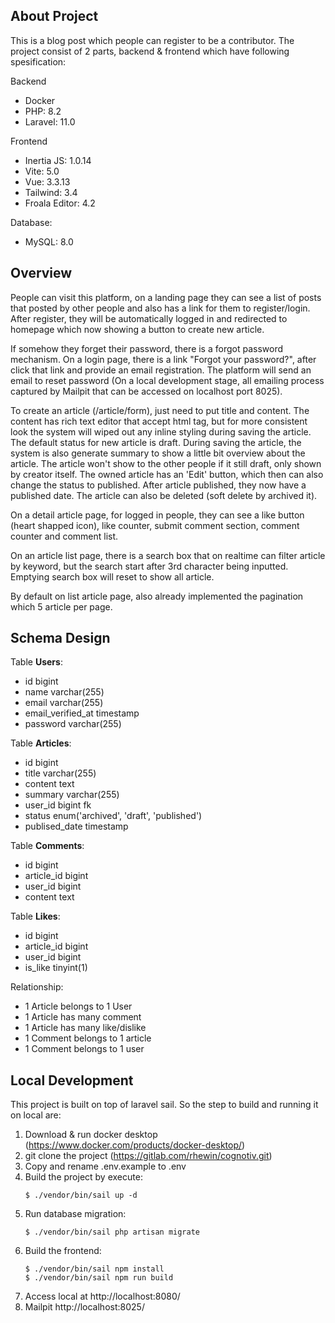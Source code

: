 ## About Project

This is a blog post which people can register to be a contributor. The project consist of 2 parts, backend & frontend which have following spesification:

Backend
- Docker
- PHP: 8.2
- Laravel: 11.0

Frontend
- Inertia JS: 1.0.14
- Vite: 5.0
- Vue: 3.3.13
- Tailwind: 3.4
- Froala Editor: 4.2

Database: 
- MySQL: 8.0


## Overview

People can visit this platform, on a landing page they can see a list of posts that posted by other people and also has a link for them to register/login. After register, they will be automatically logged in and redirected to homepage which now showing a button to create new article. 

If somehow they forget their password, there is a forgot password mechanism. On a login page, there is a link "Forgot your password?", after click that link and provide an email registration. The platform will send an email to reset password (On a local development stage, all emailing process captured by Mailpit that can be accessed on localhost port 8025).

To create an article (/article/form), just need to put title and content. The content has rich text editor that accept html tag, but for more consistent look the system will wiped out any inline styling during saving the article. The default status for new article is draft. During saving the article, the system is also generate summary to show a little bit overview about the article.
The article won't show to the other people if it still draft, only shown by creator itself. The owned article has an 'Edit' button, which then can also change the status to published. After article published, they now have a published date. The article can also be deleted (soft delete by archived it). 

On a detail article page, for logged in people, they can see a like button (heart shapped icon), like counter, submit comment section, comment counter and comment list.

On an article list page, there is a search box that on realtime can filter article by keyword, but the search start after 3rd character being inputted. Emptying search box will reset to show all article.

By default on list article page, also already implemented the pagination which 5 article per page.


## Schema Design

Table **Users**:
- id bigint
- name varchar(255)
- email varchar(255)
- email_verified_at timestamp
- password varchar(255)


Table **Articles**:
- id bigint
- title varchar(255)
- content text
- summary varchar(255)
- user_id bigint fk
- status enum('archived', 'draft', 'published')
- publised_date timestamp

Table **Comments**:
- id bigint
- article_id bigint
- user_id bigint
- content text

Table **Likes**:
- id bigint
- article_id bigint
- user_id bigint
- is_like tinyint(1)

Relationship:
- 1 Article belongs to 1 User
- 1 Article has many comment
- 1 Article has many like/dislike
- 1 Comment belongs to 1 article
- 1 Comment belongs to 1 user


## Local Development
This project is built on top of laravel sail. So the step to build and running it on local are:
1. Download & run docker desktop (https://www.docker.com/products/docker-desktop/)
2. git clone the project (https://gitlab.com/rhewin/cognotiv.git)
3. Copy and rename .env.example to .env
4. Build the project by execute: 
    ```
    $ ./vendor/bin/sail up -d
    ```
5. Run database migration: 
    ```
    $ ./vendor/bin/sail php artisan migrate
    ```
6. Build the frontend:
    ```
    $ ./vendor/bin/sail npm install
    $ ./vendor/bin/sail npm run build
    ```    
7. Access local at http://localhost:8080/
8. Mailpit http://localhost:8025/
